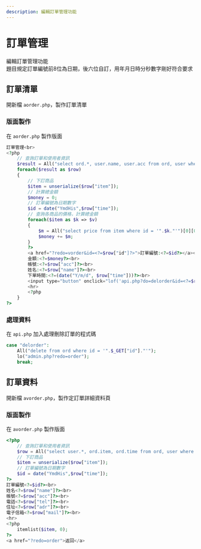 ```yaml
---
description: 編輯訂單管理功能
---
```


# 訂單管理
編輯訂單管理功能  
題目規定訂單編號前8位為日期，後六位自訂，用年月日時分秒數字剛好符合要求  

## 訂單清單
開新檔 `aorder.php`，製作訂單清單    

### 版面製作
在 `aorder.php` 製作版面  
```php
訂單管理<br>
<?php
    // 查詢訂單和使用者資訊
	$result = All("select ord.*, user.name, user.acc from ord, user where user.id = ord.user");
	foreach($result as $row)
	{
        // 下訂商品
        $item = unserialize($row["item"]);
        // 計算總金額
        $money = 0;
        // 訂單編號為日期數字
        $id = date("YmdHis",$row["time"]);
        // 查詢各商品的價格，計算總金額
		foreach($item as $k => $v)
		{
			$m = All("select price from item where id = '".$k."'")[0][0];
			$money += $m;
		}
		?>
		<a href="?redo=vorder&id=<?=$row["id"]?>">訂單編號:<?=$id?></a><br>
		金額:<?=$money?><br>
		帳號:<?=$row["acc"]?><br>
		姓名:<?=$row["name"]?><br>
		下單時間:<?=(date("Y/m/d", $row["time"]))?><br>
		<input type="button" onclick="lof('api.php?do=delorder&id=<?=$row["id"]?>')" value="刪除">
		<hr>
		<?php
	}
?>
```

### 處理資料
在 `api.php` 加入處理刪除訂單的程式碼  
```php
case "delorder":
    All("delete from ord where id = '".$_GET["id"]."'");
    lo("admin.php?redo=order");
    break;
```

## 訂單資料
開新檔 `avorder.php`，製作定訂單詳細資料頁      

### 版面製作
在 `avorder.php` 製作版面  
```php
<?php
    // 查詢訂單和使用者資訊
    $row = All("select user.*, ord.item, ord.time from ord, user where ord.id='".$_GET["id"]."'")[0];
    // 下訂商品
    $item = unserialize($row["item"]);
    // 訂單編號為日期數字
    $id = date("YmdHis",$row["time"]);
?>
訂單編號<?=$id?><br>
姓名<?=$row["name"]?><br>
帳號<?=$row["acc"]?><br>
電話<?=$row["tel"]?><br>
住址<?=$row["adr"]?><br>
電子信箱<?=$row["mail"]?><br>
<hr>
<?php
    itemlist($item, 0);
?>  
<a href="?redo=order">返回</a>
```